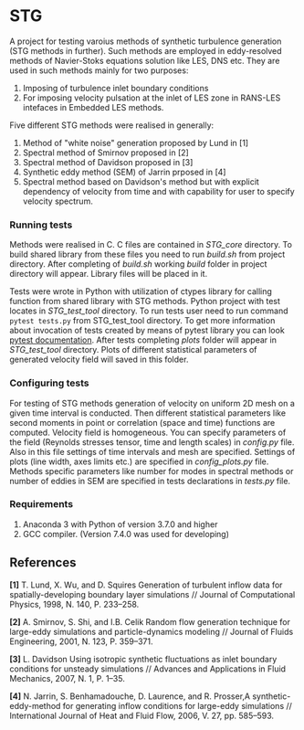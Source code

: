 # STG
A project for testing varoius methods of synthetic turbulence generation (STG methods in further). 
Such methods are employed in eddy-resolved methods of Navier-Stoks equations solution like LES, DNS etc. 
They are used in such methods mainly for two purposes: 
1. Imposing of turbulence inlet boundary conditions 
2. For imposing velocity pulsation at the inlet of LES zone in RANS-LES intefaces in Embedded LES methods. 

Five different STG methods were realised in generally:
1. Method of "white noise" generation proposed by Lund in [1]
2. Spectral method of Smirnov proposed in [2]
3. Spectral method of Davidson proposed in [3]
4. Synthetic eddy method (SEM) of Jarrin prposed in [4]
5. Spectral method based on Davidson's method but with explicit dependency of velocity from time and with 
capability for user to specify velocity spectrum.

### Running tests
Methods were realised in C. C files are contained in *STG_core* directory. 
To build shared library from these files you need to run *build.sh* from project directory. 
After completing of *build.sh* working *build* folder in project directory will appear. 
Library files will be placed in it.

Tests were wrote in Python with utilization of ctypes library for calling function from shared library with STG methods. 
Python project with test locates in *STG_test_tool* directory. 
To run tests user need to run command ```pytest tests.py``` from STG_test_tool directory. 
To get more information about invocation of tests created 
by means of pytest library you can look [pytest documentation](http://doc.pytest.org/en/latest/usage.html). 
After tests completing *plots* folder will appear in *STG_test_tool* directory. 
Plots of different statistical parameters of generated velocity field will saved in this folder.

### Configuring tests
For testing of STG methods generation of velocity on uniform 2D mesh on a given time interval is conducted. 
Then different statistical parameters like second moments in point or correlation (space and time) 
functions are computed.
Velocity field is homogeneous. 
You can specify parameters of the field (Reynolds stresses tensor, time and length scales) 
in *config.py* file. Also in this file settings of time intervals and mesh are specified. 
Settings of plots (line width, axes limits etc.) are specified in *config_plots.py* file.
Methods specific parameters like number for modes in spectral methods or number of eddies in SEM are specified in tests 
declarations in *tests.py* file.

### Requirements
1. Anaconda 3 with Python of version 3.7.0 and higher
2. GCC compiler. (Version 7.4.0 was used for developing)
## References
**[1]** T. Lund, X. Wu, and D. Squires Generation of turbulent inflow data for spatially-developing boundary 
        layer simulations // Journal of Computational Physics, 1998, N. 140, P. 233–258.
 
**[2]** A. Smirnov, S. Shi, and I.B. Celik Random flow generation technique for large-eddy simulations and 
        particle-dynamics modeling // Journal of Fluids Engineering, 2001, N. 123, P. 359–371.

**[3]** L. Davidson Using isotropic synthetic fluctuations as inlet boundary conditions for unsteady 
        simulations // Advances and Applications in Fluid Mechanics, 2007, N. 1, P. 1–35.

**[4]** N. Jarrin, S. Benhamadouche, D. Laurence, and R. Prosser,A synthetic-eddy-method for generating inflow 
        conditions for large-eddy simulations // International 
        Journal of Heat and Fluid Flow, 2006, V. 27, pp. 585–593.


